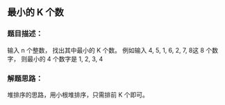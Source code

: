 ## 最小的 K 个数

### 题目描述：
输入 n 个整数， 找出其中最小的 K 个数。 例如输入 4, 5, 1, 6, 2, 7, 8这 8 个数字， 则最小的 4 个数字是 1, 2, 3, 4

### 解题思路： 
堆排序的思路，用小根堆排序，只需排前 K 个即可。 
